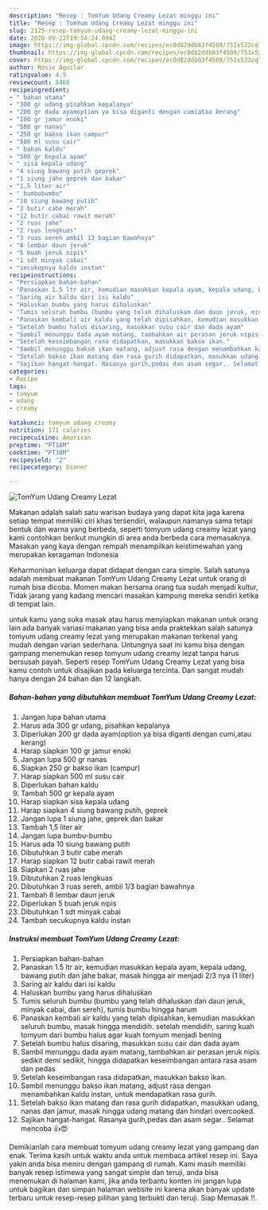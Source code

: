 ```yaml
---
description: "Resep : TomYum Udang Creamy Lezat minggu ini"
title: "Resep : TomYum Udang Creamy Lezat minggu ini"
slug: 2125-resep-tomyum-udang-creamy-lezat-minggu-ini
date: 2020-09-22T19:54:24.094Z
image: https://img-global.cpcdn.com/recipes/ec0d82ddb83f4509/751x532cq70/tomyum-udang-creamy-lezat-foto-resep-utama.jpg
thumbnail: https://img-global.cpcdn.com/recipes/ec0d82ddb83f4509/751x532cq70/tomyum-udang-creamy-lezat-foto-resep-utama.jpg
cover: https://img-global.cpcdn.com/recipes/ec0d82ddb83f4509/751x532cq70/tomyum-udang-creamy-lezat-foto-resep-utama.jpg
author: Rosie Aguilar
ratingvalue: 4.9
reviewcount: 8460
recipeingredient:
- " bahan utama"
- "300 gr udang pisahkan kepalanya"
- "200 gr dada ayamoption ya bisa diganti dengan cumiatau kerang"
- "100 gr jamur enoki"
- "500 gr nanas"
- "250 gr bakso ikan campur"
- "500 ml susu cair"
- " bahan kaldu"
- "500 gr kepala ayam"
- " sisa kepala udang"
- "4 siung bawang putih geprek"
- "1 siung jahe geprek dan bakar"
- "1,5 liter air"
- " bumbubumbu"
- "10 siung bawang putih"
- "3 butir cabe merah"
- "12 butir cabai rawit merah"
- "2 ruas jahe"
- "2 ruas lengkuas"
- "3 ruas sereh ambil 13 bagian bawahnya"
- "8 lembar daun jeruk"
- "5 buah jeruk nipis"
- "1 sdt minyak cabai"
- "secukupnya kaldu instan"
recipeinstructions:
- "Persiapkan bahan-bahan"
- "Panaskan 1.5 ltr air, kemudian masukkan kepala ayam, kepala udang, bawang putih dan jahe bakar, masak hingga air menjadi 2/3 nya (1 liter)"
- "Saring air kaldu dari isi kaldu"
- "Haluskan bumbu yang harus dihaluskan"
- "Tumis seluruh bumbu (bumbu yang telah dihaluskan dan daun jeruk, minyak cabai, dan sereh), tumis bumbu hingga harum"
- "Panaskan kembali air kaldu yang telah dipisahkan, kemudian masukkan seluruh bumbu, masak hingga mendidih. setelah mendidih, saring kuah tomyum dari bumbu halus agar kuah tomyum menjadi bening"
- "Setelah bumbu halus disaring, masukkan susu cair dan dada ayam"
- "Sambil menunggu dada ayam matang, tambahkan air perasan jeruk nipis sedikit demi sedikit, hingga didapatkan keseimbangan antara rasa asam dan pedas"
- "Setelah keseimbangan rasa didapatkan, masukkan bakso ikan."
- "Sambil menunggu bakso ikan matang, adjust rasa dengan menambahkan kaldu instan, untuk mendapatkan rasa gurih."
- "Setelah bakso ikan matang dan rasa gurih didapatkan, masukkan udang, nanas dan jamur, masak hingga udang matang dan hindari overcooked."
- "Sajikan hangat-hangat. Rasanya gurih,pedas dan asam segar.. Selamat mencoba 👍😍"
categories:
- Recipe
tags:
- tomyum
- udang
- creamy

katakunci: tomyum udang creamy 
nutrition: 171 calories
recipecuisine: American
preptime: "PT18M"
cooktime: "PT38M"
recipeyield: "2"
recipecategory: Dinner

---
```



![TomYum Udang Creamy Lezat](https://img-global.cpcdn.com/recipes/ec0d82ddb83f4509/751x532cq70/tomyum-udang-creamy-lezat-foto-resep-utama.jpg)

Makanan adalah salah satu warisan budaya yang dapat kita jaga karena setiap tempat memiliki ciri khas tersendiri, walaupun namanya sama tetapi bentuk dan warna yang berbeda, seperti tomyum udang creamy lezat yang kami contohkan berikut mungkin di area anda berbeda cara memasaknya. Masakan yang kaya dengan rempah menampilkan keistimewahan yang merupakan keragaman Indonesia

Keharmonisan keluarga dapat didapat dengan cara simple. Salah satunya adalah membuat makanan TomYum Udang Creamy Lezat untuk orang di rumah bisa dicoba. Momen makan bersama orang tua sudah menjadi kultur, Tidak jarang yang kadang mencari masakan kampung mereka sendiri ketika di tempat lain.



untuk kamu yang suka masak atau harus menyiapkan makanan untuk orang lain ada banyak variasi makanan yang bisa anda praktekkan salah satunya tomyum udang creamy lezat yang merupakan makanan terkenal yang mudah dengan varian sederhana. Untungnya saat ini kamu bisa dengan gampang menemukan resep tomyum udang creamy lezat tanpa harus bersusah payah.
Seperti resep TomYum Udang Creamy Lezat yang bisa kamu contoh untuk disajikan pada keluarga tercinta. Dan sangat mudah hanya dengan 24 bahan dan 12 langkah.


<!--inarticleads1-->

##### Bahan-bahan yang dibutuhkan membuat TomYum Udang Creamy Lezat:

1. Jangan lupa  bahan utama
1. Harus ada 300 gr udang, pisahkan kepalanya
1. Diperlukan 200 gr dada ayam(option ya bisa diganti dengan cumi,atau kerang)
1. Harap siapkan 100 gr jamur enoki
1. Jangan lupa 500 gr nanas
1. Siapkan 250 gr bakso ikan (campur)
1. Harap siapkan 500 ml susu cair
1. Diperlukan  bahan kaldu
1. Tambah 500 gr kepala ayam
1. Harap siapkan  sisa kepala udang
1. Harap siapkan 4 siung bawang putih, geprek
1. Jangan lupa 1 siung jahe, geprek dan bakar
1. Tambah 1,5 liter air
1. Jangan lupa  bumbu-bumbu
1. Harus ada 10 siung bawang putih
1. Dibutuhkan 3 butir cabe merah
1. Harap siapkan 12 butir cabai rawit merah
1. Siapkan 2 ruas jahe
1. Dibutuhkan 2 ruas lengkuas
1. Dibutuhkan 3 ruas sereh, ambil 1/3 bagian bawahnya
1. Tambah 8 lembar daun jeruk
1. Diperlukan 5 buah jeruk nipis
1. Dibutuhkan 1 sdt minyak cabai
1. Tambah secukupnya kaldu instan




<!--inarticleads2-->

##### Instruksi membuat  TomYum Udang Creamy Lezat:

1. Persiapkan bahan-bahan
1. Panaskan 1.5 ltr air, kemudian masukkan kepala ayam, kepala udang, bawang putih dan jahe bakar, masak hingga air menjadi 2/3 nya (1 liter)
1. Saring air kaldu dari isi kaldu
1. Haluskan bumbu yang harus dihaluskan
1. Tumis seluruh bumbu (bumbu yang telah dihaluskan dan daun jeruk, minyak cabai, dan sereh), tumis bumbu hingga harum
1. Panaskan kembali air kaldu yang telah dipisahkan, kemudian masukkan seluruh bumbu, masak hingga mendidih. setelah mendidih, saring kuah tomyum dari bumbu halus agar kuah tomyum menjadi bening
1. Setelah bumbu halus disaring, masukkan susu cair dan dada ayam
1. Sambil menunggu dada ayam matang, tambahkan air perasan jeruk nipis sedikit demi sedikit, hingga didapatkan keseimbangan antara rasa asam dan pedas
1. Setelah keseimbangan rasa didapatkan, masukkan bakso ikan.
1. Sambil menunggu bakso ikan matang, adjust rasa dengan menambahkan kaldu instan, untuk mendapatkan rasa gurih.
1. Setelah bakso ikan matang dan rasa gurih didapatkan, masukkan udang, nanas dan jamur, masak hingga udang matang dan hindari overcooked.
1. Sajikan hangat-hangat. Rasanya gurih,pedas dan asam segar.. Selamat mencoba 👍😍




Demikianlah cara membuat tomyum udang creamy lezat yang gampang dan enak. Terima kasih untuk waktu anda untuk membaca artikel resep ini. Saya yakin anda bisa meniru dengan gampang di rumah. Kami masih memiliki banyak resep istimewa yang sangat simple dan teruji, anda bisa menemukan di halaman kami, jika anda terbantu konten ini jangan lupa untuk bagikan dan simpan halaman website ini karena akan banyak update terbaru untuk resep-resep pilihan yang terbukti dan teruji. Siap Memasak !!. 
